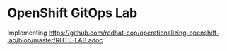 # OpenShift GitOps Lab

Implementing https://github.com/redhat-cop/operationalizing-openshift-lab/blob/master/RHTE-LAB.adoc
